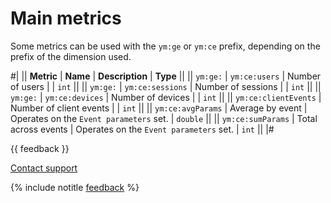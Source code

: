 # Main metrics

Some metrics can be used with the `ym:ge` or `ym:ce` prefix, depending on the prefix of the dimension used.

#|
|| **Metric** | **Name** | **Description** | **Type** ||
|| `ym:ge:` \| `ym:ce:users` | Number of users |  | `int` ||
|| `ym:ge:` \| `ym:ce:sessions` | Number of sessions |  | `int` ||
|| `ym:ge:` \| `ym:ce:devices` | Number of devices |  | `int` ||
|| `ym:ce:clientEvents` | Number of client events |  | `int` ||
|| `ym:ce:avgParams` | Average by event | Operates on the `Event parameters` set. | `double` ||
|| `ym:ce:sumParams` | Total across events | Operates on the `Event parameters` set. | `int` ||
|#

{{ feedback }}

<a href="../../../troubleshooting/feedback-new">
  <span class="button">Contact support</span>
</a>

{% include notitle [feedback](../../../_includes/feedback-button.md) %}
